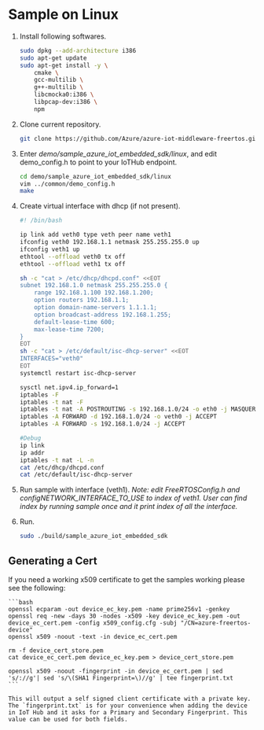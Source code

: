# Sample on Linux

1. Install following softwares.

    ```bash
    sudo dpkg --add-architecture i386
    sudo apt-get update
    sudo apt-get install -y \
        cmake \
        gcc-multilib \
        g++-multilib \
        libcmocka0:i386 \
        libpcap-dev:i386 \
        npm
    ```

1. Clone current repository.

    ```bash
    git clone https://github.com/Azure/azure-iot-middleware-freertos.git
    ```

1. Enter *demo/sample_azure_iot_embedded_sdk/linux*, and edit demo_config.h to point to your IoTHub endpoint.

    ```bash
    cd demo/sample_azure_iot_embedded_sdk/linux
    vim ../common/demo_config.h
    make
    ```

1. Create virtual interface with dhcp (if not present).

    ```bash
    #! /bin/bash

    ip link add veth0 type veth peer name veth1
    ifconfig veth0 192.168.1.1 netmask 255.255.255.0 up
    ifconfig veth1 up
    ethtool --offload veth0 tx off
    ethtool --offload veth1 tx off

    sh -c "cat > /etc/dhcp/dhcpd.conf" <<EOT
    subnet 192.168.1.0 netmask 255.255.255.0 {
        range 192.168.1.100 192.168.1.200;
        option routers 192.168.1.1;
        option domain-name-servers 1.1.1.1;
        option broadcast-address 192.168.1.255;
        default-lease-time 600;
        max-lease-time 7200;
    }
    EOT
    sh -c "cat > /etc/default/isc-dhcp-server" <<EOT
    INTERFACES="veth0"
    EOT
    systemctl restart isc-dhcp-server

    sysctl net.ipv4.ip_forward=1
    iptables -F
    iptables -t nat -F
    iptables -t nat -A POSTROUTING -s 192.168.1.0/24 -o eth0 -j MASQUERADE
    iptables -A FORWARD -d 192.168.1.0/24 -o veth0 -j ACCEPT
    iptables -A FORWARD -s 192.168.1.0/24 -j ACCEPT

    #Debug
    ip link
    ip addr
    iptables -t nat -L -n
    cat /etc/dhcp/dhcpd.conf
    cat /etc/default/isc-dhcp-server
    ```

1. Run sample with interface (veth1).
*Note: edit FreeRTOSConfig.h  and configNETWORK_INTERFACE_TO_USE to index of veth1. User can find index by running sample once and it print index of all the interface.*

1. Run.

    ```bash
    sudo ./build/sample_azure_iot_embedded_sdk
    ```

## Generating a Cert

If you need a working x509 certificate to get the samples working please see the following:

    ```bash
    openssl ecparam -out device_ec_key.pem -name prime256v1 -genkey
    openssl req -new -days 30 -nodes -x509 -key device_ec_key.pem -out device_ec_cert.pem -config x509_config.cfg -subj "/CN=azure-freertos-device"
    openssl x509 -noout -text -in device_ec_cert.pem

    rm -f device_cert_store.pem
    cat device_ec_cert.pem device_ec_key.pem > device_cert_store.pem

    openssl x509 -noout -fingerprint -in device_ec_cert.pem | sed 's/://g'| sed 's/\(SHA1 Fingerprint=\)//g' | tee fingerprint.txt
    ```

    This will output a self signed client certificate with a private key. The `fingerprint.txt` is for your convenience when adding the device in IoT Hub and it asks for a Primary and Secondary Fingerprint. This value can be used for both fields.
